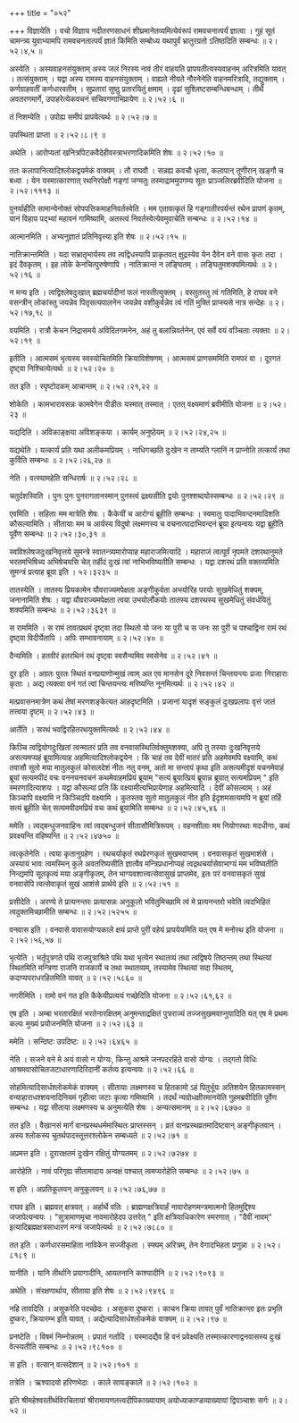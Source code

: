 +++
title = "०५२"

+++
विज्ञायेति । वचो विज्ञाय नदीतरणसाधनं शीघ्रमानेतव्यमित्येवंरूपं रामवचनात्पर्यं ज्ञात्वा । गुहं सूतं चामन्त्र्य युवाभ्यामपि रामवचनतात्पर्यं ज्ञातं किमिति सम्बोध्य यथापुर्वं भ्रातुरग्रतो ऽतिष्ठदिति सम्बन्धः  ॥  २।५२।४,५  ॥   

  

अस्येति । अस्यवाहनसंयुक्ताम् अस्य जलं निरस्य नावं तीरं वाहयति प्रापयतीत्यस्यवाहनम् अरित्रमिति यावत् । तत्संयुक्ताम् । यद्वा अस्य रामस्य वाहनसंयुक्ताम् । वाह्यते नीयते नौरनेनेति वाहनमरित्रादि, तद्युक्ताम् । कर्णग्राहवतीं कर्णधारवतीम् । सुप्रतारां सुष्ठु प्रतारयितुं क्षमाम् । दृढां सुश्लिष्टसम्बन्धिबन्धाम् । तीर्थे अवतरणमार्गे, उपाहरेत्येकवचनं सचिवगणाभिप्रायेण  ॥  २।५२।६  ॥   

  

तं निशम्येति । उपोह्य समीपं प्रापयेत्यर्थः  ॥  २।५२।७  ॥   

  

उपस्थिता प्राप्ता  ॥  २।५२।८।९  ॥   

  

अथेति । आरोप्यतां खनित्रपिटकवैदेहीवस्त्राभरणादिकमिति शेषः  ॥  २।५२।१०  ॥   

  

ततः कलापानित्यादिश्लोकद्वयमेकं वाक्यम् । तौ राघवौ । सन्नह्य कवचौ धृत्वा, कलापान् तूणीरान् खङ्गौ च बध्वा । येन यस्मात्कारणात् रथनिरपेक्षौ गङ्गां जग्मतुः तस्माद्राममुपगम्य सूतः प्राञ्जलिरब्रवीदिति योजना  ॥  २।५२।१११३  ॥   

  

पुनर्याहीति सामान्येनोक्तं सोपपत्तिकमाहनिवर्तस्वेति । मम एतावत्कृतं हि गङ्गातीरपर्यन्तं रथेन प्रापणं कृतम्, यानं विहाय पद्भ्यां महावनं गामिष्यामि, अतस्त्वं निवर्तस्वेत्येवमुवाचेति सन्बन्धः  ॥  २।५२।१४  ॥   

  

आत्मानमिति । अभ्यनुज्ञातं प्रतिनिवृत्त्या इति शेषः  ॥  २।५२।१५  ॥   

  

नातिक्रान्तमिति । यदा सभ्रातृभार्यस्य तव त्वद्विधस्यापि प्राकृतवत् क्षुद्रस्येव येन दैवेन वने वासः कृतः तदा । इदं दैवकृतम् । इह लोके केनचित्पुरुषेणापि । नातिक्रान्तं न लङ्घितम् । लङ्घितुमशक्यमित्यर्थः  ॥  २।५२।१६  ॥   

  

न मन्य इति । त्वद्विश्लेषदुःखात् ब्रह्मचर्यादीनां फलं नास्तीत्युक्तम् । वस्तुतस्तु त्वं गतिमिति, हे राघव वने वसन्त्रीन् लोकांस्तु जयन्नेव पितृसत्यपालनेन जयन्नेव वशीकुर्वन्नेव त्वं गतिं मुक्तिं प्राप्स्यसे नात्र सन्देहः  ॥  २।५२।१७,१८  ॥   

  

वयमिति । रात्रौ केचन निद्रासमये अविदितगमनेन, अहं तु बलान्निवर्तनेन, एवं सर्वे वयं वञ्चिताः त्यक्ताः  ॥  २।५२।१९  ॥   

  

इतीति । आत्मसमं भृत्यस्य स्वस्योचितमिति क्रियाविशेषणम् । आत्मसमं प्राणसममिति रामपरं वा । दूरगतं दृष्ट्वा निश्चित्येत्यर्थः  ॥  २।५२।२०  ॥   

  

तत इति । स्पृष्टोदकम् आचान्तम्  ॥  २।५२।२१,२२  ॥   

  

शोकेति । कामभारावसन्नः कामवेगेन पीडीतः यस्मात् तस्मात् । एतत् वक्ष्यमाणं ब्रवीमीति योजना  ॥  २।५२।२३  ॥   

  

यद्यदिति । अविकाङ्क्षया अविशङ्कया । कार्यम् अनुष्ठेयम्  ॥  २।५२।२४,२५  ॥   

  

यद्यथेति । यत्कार्यं प्रति यथा अलीकमप्रियम् । नाधिगच्छति दुःखेन न ताम्यति ग्लानिं न प्राप्नोति तत्कार्यं तथा कुर्विति सम्बन्धः  ॥  २।५२।२६,२७  ॥   

  

नेति । वत्स्यामहेति सन्धिरार्षः  ॥  २।५२।२८  ॥   

  

चतुर्दशस्विति । पुनः पुनः पुनरागतानस्मान् पुनस्त्वं द्रक्ष्यसीति द्वयोः पुनश्शब्दयोस्सम्बन्धः  ॥  २।५२।२९  ॥   

  

एवमिति । सहिताः मम मात्रेति शेषः । कैकेयीं च आरोग्यं ब्रूहीति सम्बन्धः । स्वमातुः पादाभिवन्दनमादिशति कौसल्यामिति । सीतायाः मम च आर्यस्य विदुषो लक्ष्मणस्य च वचनात्पादाभिवन्दनं ब्रूया इत्यन्वयः यद्वा ब्रूहीति पूर्वेण सम्बन्धः  ॥  २।५२।३०,३१  ॥   

  

स्वविश्लेषजदुःखनिवृत्तये सुमन्त्रे स्वातन्त्र्यमारोप्याह महाराजमित्यादि । महाराजं त्वत्पूर्वं नृपमते दशरथानुमते भरतमभिषिच्य अभिषेचयसि चेत् तर्हीदं दुःखं त्वां नाभिभविष्यतीति सम्बन्धः । यद्वा दशरथं प्रति वक्तव्यमिति सुमन्त्रं प्रत्याह ब्रूया इति । ५२।३२३५  ॥   

तातस्येति । तातस्य प्रियकामेन यौवराज्यमपेक्षता अङ्गीकुर्वता अभयोरिह परयोः सुखमेधितुं शक्यम्, जनानामिति शेषः । यद्वा यौवराज्यमपेक्षता त्वया उभयोर्लोकयोः तातस्य दशरथस्य सुखमेधितुं संवर्धयितुं शक्यमिति सम्बन्धः  ॥  २।५२।३६३९  ॥   

  

स राममिति । स रामं तावत्प्रथमं दृष्ट्वा तदा स्थितो यो जनः या पुरी च स जनः सा पुरी च पश्चाद्विना रामं रथं दृष्ट्वा विदीर्येतापि । अपिः सम्भावनायाम्  ॥  २।५२।४०  ॥   

  

दैन्यमिति । हतवीरं हतरथिनं रथं दृष्ट्वा स्वसैन्यमिव स्वसेनेव  ॥  २।५२।४१  ॥   

  

दूर इति । अग्रतः पुरतः स्थितं वनप्रयाणोन्मुखं त्वाम् अत एव मानसेन दूरे निवसन्तं चिन्तयन्त्यः प्रजाः निराहाराः कृताः । अद्य त्यक्त्वा वनं गतं त्वां चिन्तयन्त्यः मरिष्यन्ति नूनमित्यर्थः  ॥  २।५२।४२  ॥   

  

मत्प्रवासनमात्रेण कथं तेषां मरणशङ्केत्यत आहदृष्टमिति । प्रजानां यादृशं सङ्कुलं दुःखप्रलापः वृत्तं जातं तत्त्वया दृष्टम्  ॥  २।५२।४३  ॥   

  

आर्तेति । सरथं भवद्विरहितरथयुक्तमित्यर्थः  ॥  २।५२।४४  ॥   

  

किञ्चि त्वद्वियोगदुःखितां त्वन्मातरं प्रति तव वनवासस्थितिर्वक्तुमशक्या, अपि तु तस्याः दुःखनिवृत्तये असत्यमप्यहं ब्रूयामित्याह अहमित्यादिश्लोकद्वयेन । किं चाहं तव देवीं मातरं प्रति अहमेवमपि वक्ष्यामि, कथं तवासौ सुतो मया मातुलकुलं कोसलदेशं नीतः नतु वनम्, अतो मा सन्तापं कृथा इति असत्यमीदृशं वचनमेवाहं ब्रूयां सत्यमपीदं वचः वननयनवचनं कथमेवाहमप्रियं ब्रूयाम् "सत्यं ब्रूयात्प्रियं ब्रूयान्न ब्रूयात् सत्यमप्रियम् " इति स्मरणादित्याशयः । यद्वा कौसल्यां प्रति किं वक्ष्यामीत्यभिप्रायेणाह अहमित्यादि । देवीं कोसल्याम् । अहं किञ्चापि वक्ष्यामि न किञ्चिदपि वक्ष्यामि । कुतस्तव सुतो मातुलकुलं नीत इति ईदृशमसत्यमपि न ब्रूयां तर्हि सत्यं ब्रूहीति चेत् सत्यमपीदमप्रियं वचः कथं ब्रूयामिति सम्बन्धः  ॥  २।५२।४५,४६  ॥   

  

ममेति । त्वद्बन्धुजनवाहिनः त्वां त्वद्बन्धुजनं सीतासौमित्रिरूपम् । वहनशीलाः मम नियोगस्थाः मदधीनाः, कथं प्रवक्ष्यन्ति वहिष्यन्ति  ॥  २।५२।४७५०  ॥   

  

त्वत्कृतेनेति । त्वया कृतानुग्रहेण । रथचर्याकृतं रथप्रेरणकृतं सुखमवाप्तम् । वनवासकृतं सुखमाशंसे । अस्यायं भावः त्वमस्मिन् कुले अवतरिष्यसीति ज्ञात्वैव मन्त्रिप्रधानोप्यहं त्वद्रथचर्यासेवाभाग्यं मम भविष्यतीति निन्द्यमपि सूतकृत्यं मया अङ्गीकृतम्, तेन भाग्यवशात्त्वत्सेवासुखं प्राप्तमेव, इतः परं वनवासकृतं सुखं वनवासेपि त्वत्सेवाकृतं सुखं आशंसे प्रार्थये इति  ॥  २।५२।५१  ॥   

  

प्रसीदेति । अरण्ये ते प्रत्यनन्तरः प्रत्यासन्नः अनुकूलो भवितुमिच्छामि त्वं मे प्रत्यनन्तरो भवेति त्वदभिहितं त्वदुक्तमिच्छामीति सम्बन्धः  ॥  २।५२।५२५५  ॥   

  

वनवास इति । वनवासे वावासयोग्यकाले क्षयं प्राप्ते पुरीं वहेयं प्रापयेयमिति यत् एष मे मनोरथ इति योजना  ॥  २।५२।५६,५७  ॥   

  

भृत्येति । भर्तृपुत्रगते पथि राजपुत्राश्रिते पथि यथा भृत्येन स्थातव्यं तथा त्वद्विषये तिष्ठन्तम् तथा स्थित्यां स्थितमिति मन्त्रिणा राजनि राजकार्ये च तथा स्थातव्यम्, तस्यामेव स्थित्यां सदा स्थितम्, कदाप्यपराधरहितमिति यावत्  ॥  २।५२।५८६०  ॥   

  

नगरीमिति । रामो वनं गत इति कैकेयीप्रत्ययं गच्छेदिति योजना  ॥  २।५२।६१,६२  ॥   

  

एष इति । अम्बा भरतारक्षितं भरतेनारक्षितम् अनुमन्ताद्रक्षितं पुत्रराज्यं तज्जसुखमवाप्नुयादिति यत् एष मे प्रथमः कल्पः मुख्यं प्रयोजनमिति योजना  ॥  २।५२।६३  ॥   

  

ममेति । सन्दिष्टः उपदिष्टः  ॥  २।५२।६४६५  ॥   

  

नेति । सजने वने मे अयं वासो न योग्यः, किन्तु आश्रमे जनपदरहिते वासो योग्यः । तद्गतो विधिः आश्रमवासोचितजटाधारणादिरिदानीं कर्तव्य इत्यन्वयः  ॥  २।५२।६६  ॥   

  

सोहमित्यादिसार्धश्लोकमेकं वाक्यम् । सीतायाः लक्ष्मणस्य च हितकामो ऽहं पितुर्भूयः अतिशयेन हितकामस्सन् वन्याहाराधश्शयनादिनियमं गृहीत्वा जटाः कृत्वा गमिष्यामि । तदर्थं न्यग्रोधक्षीरमानयेति गुहमब्रवीदिति पूर्वेण सम्बन्धः । यद्वा सीताया लक्ष्मणस्य च अनुमत्येति शेषः । अन्यत्समानम्  ॥  २।५२।६७७०  ॥   

  

तत इति । वैखानसं मार्गं वानप्रस्थधर्ममास्थितः प्राप्तस्सन् । व्रतं वानप्रस्थव्रतमादिष्टवान् अङ्गीकृतवान् । अस्य श्लोकस्य चुतर्थपादस्तूत्तरश्लोकेन सम्बध्यते  ॥  २।५२।७१  ॥   

  

अप्रमत्त इति । दुरारक्षतमं दुःखेन रक्षितुं योग्यतमम्  ॥  २।५२।७२७४  ॥   

  

आरोहेति । नावं परिगृह्य सीतामादाय अन्वक्षं पश्चात् त्वमप्यरोहेति सम्बन्धः  ॥  २।५२।७५  ॥   

  

स इति । अप्रतिकूलयन् अनुकूलयन्  ॥  २।५२।७६,७७  ॥   

  

राघव इति । ब्रह्मवत् क्षत्रवत् । अर्हार्थे वतिः । ब्राह्मणक्षत्रियार्हं नावारोहणमन्त्रमात्मनो हितमुद्दिश्य जजापेत्यन्वयः । "सुत्रामाणमृचा नावमारोहेदप उत्तरेत् " इति क्षत्रियाधिकारेण स्मरणात् । "दैवीं नावम्" इत्यादिब्रह्मक्षत्रसाधारणं मन्त्रं जजापेत्यर्थः  ॥  २।५२।७८८०  ॥   

  

तत इति । कर्णधारसमाहिता नाविकेन सज्जीकृता । स्फ्यम् अरित्रम्, तेन वेगादभिहता प्रणुन्ना  ॥  २।५२।८१८९  ॥   

  

यानीति । यानि तीर्थानि प्रयागादीनि, आयतनानि काश्यादीनि  ॥  २।५२।९०९३  ॥   

  

अथेति । संरक्षणार्थाय, सीताया इति शेषः  ॥  २।५२।९४९६  ॥   

  

नहि तावदिति । असुकरेति पदच्छेदः । असुकरा दुष्करा । काचन क्रिया तावत् पुर्वं नातिक्रान्ता इतः प्रभृति दुष्करः, क्रियारम्भ इति यावत् । अद्येत्यादिसार्धश्लोकमेकं वाक्यम्  ॥  २।५२।९७  ॥   

  

प्रनष्टेति । विषमं निम्नोन्नतम् । प्रपातं गर्तादि । यस्मादद्यैव हि वनं प्रवेक्ष्यति तस्मात्कारणाद्वनवासस्य दुःखं वेत्स्यतीति सम्बन्धः  ॥  २।५२।९८१००  ॥   

  

स इति । वत्सान् वत्सदेशान्  ॥  २।५२।१०१  ॥   

  

तत्रेति । ऋश्यादयो हरिणभेदाः । काले सायङ्काले  ॥  २।५२।१०२  ॥   

  

इति श्रीमहेश्वरतीर्थविरचितायां श्रीरामायणतत्त्वदीपिकाख्यायाम् अयोध्याकाण्डव्याख्यायां द्विपञ्चाशः सर्गः  ॥  २।५२  ॥   

  

  

